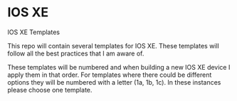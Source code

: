# IOS XE
IOS XE Templates

This repo will contain several templates for IOS XE. 
These templates will follow all the best practices that I am aware of. 

These templates will be numbered and when building a new IOS XE device I apply them in that order. For templates where there could be different options they will be numbered with a letter (1a, 1b, 1c). In these instances please choose one template. 
